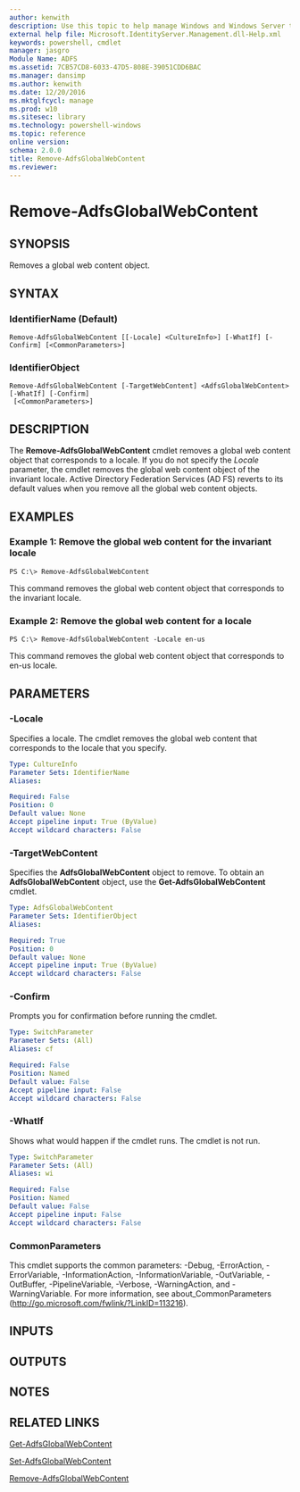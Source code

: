 ```yaml
---
author: kenwith
description: Use this topic to help manage Windows and Windows Server technologies with Windows PowerShell.
external help file: Microsoft.IdentityServer.Management.dll-Help.xml
keywords: powershell, cmdlet
manager: jasgro
Module Name: ADFS
ms.assetid: 7CB57CD8-6033-47D5-808E-39051CDD6BAC
ms.manager: dansimp
ms.author: kenwith
ms.date: 12/20/2016
ms.mktglfcycl: manage
ms.prod: w10
ms.sitesec: library
ms.technology: powershell-windows
ms.topic: reference
online version: 
schema: 2.0.0
title: Remove-AdfsGlobalWebContent
ms.reviewer:
---
```


# Remove-AdfsGlobalWebContent

## SYNOPSIS
Removes a global web content object.

## SYNTAX

### IdentifierName (Default)
```
Remove-AdfsGlobalWebContent [[-Locale] <CultureInfo>] [-WhatIf] [-Confirm] [<CommonParameters>]
```

### IdentifierObject
```
Remove-AdfsGlobalWebContent [-TargetWebContent] <AdfsGlobalWebContent> [-WhatIf] [-Confirm]
 [<CommonParameters>]
```

## DESCRIPTION
The **Remove-AdfsGlobalWebContent** cmdlet removes a global web content object that corresponds to a locale.
If you do not specify the *Locale* parameter, the cmdlet removes the global web content object of the invariant locale.
Active Directory Federation Services (AD FS) reverts to its default values when you remove all the global web content objects.

## EXAMPLES

### Example 1: Remove the global web content for the invariant locale
```
PS C:\> Remove-AdfsGlobalWebContent
```

This command removes the global web content object that corresponds to the invariant locale.

### Example 2: Remove the global web content for a locale
```
PS C:\> Remove-AdfsGlobalWebContent -Locale en-us
```

This command removes the global web content object that corresponds to en-us locale.

## PARAMETERS

### -Locale
Specifies a locale.
The cmdlet removes the global web content that corresponds to the locale that you specify.

```yaml
Type: CultureInfo
Parameter Sets: IdentifierName
Aliases: 

Required: False
Position: 0
Default value: None
Accept pipeline input: True (ByValue)
Accept wildcard characters: False
```

### -TargetWebContent
Specifies the **AdfsGlobalWebContent** object to remove.
To obtain an **AdfsGlobalWebContent** object, use the **Get-AdfsGlobalWebContent** cmdlet.

```yaml
Type: AdfsGlobalWebContent
Parameter Sets: IdentifierObject
Aliases: 

Required: True
Position: 0
Default value: None
Accept pipeline input: True (ByValue)
Accept wildcard characters: False
```

### -Confirm
Prompts you for confirmation before running the cmdlet.

```yaml
Type: SwitchParameter
Parameter Sets: (All)
Aliases: cf

Required: False
Position: Named
Default value: False
Accept pipeline input: False
Accept wildcard characters: False
```

### -WhatIf
Shows what would happen if the cmdlet runs.
The cmdlet is not run.

```yaml
Type: SwitchParameter
Parameter Sets: (All)
Aliases: wi

Required: False
Position: Named
Default value: False
Accept pipeline input: False
Accept wildcard characters: False
```

### CommonParameters
This cmdlet supports the common parameters: -Debug, -ErrorAction, -ErrorVariable, -InformationAction, -InformationVariable, -OutVariable, -OutBuffer, -PipelineVariable, -Verbose, -WarningAction, and -WarningVariable. For more information, see about_CommonParameters (http://go.microsoft.com/fwlink/?LinkID=113216).

## INPUTS

## OUTPUTS

## NOTES

## RELATED LINKS

[Get-AdfsGlobalWebContent](./Get-AdfsGlobalWebContent.md)

[Set-AdfsGlobalWebContent](./Set-AdfsGlobalWebContent.md)

[Remove-AdfsGlobalWebContent](./Remove-AdfsGlobalWebContent.md)

